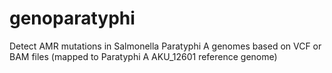 # genoparatyphi
Detect AMR mutations in Salmonella Paratyphi A genomes based on VCF or BAM files (mapped to Paratyphi A AKU_12601 reference genome)
